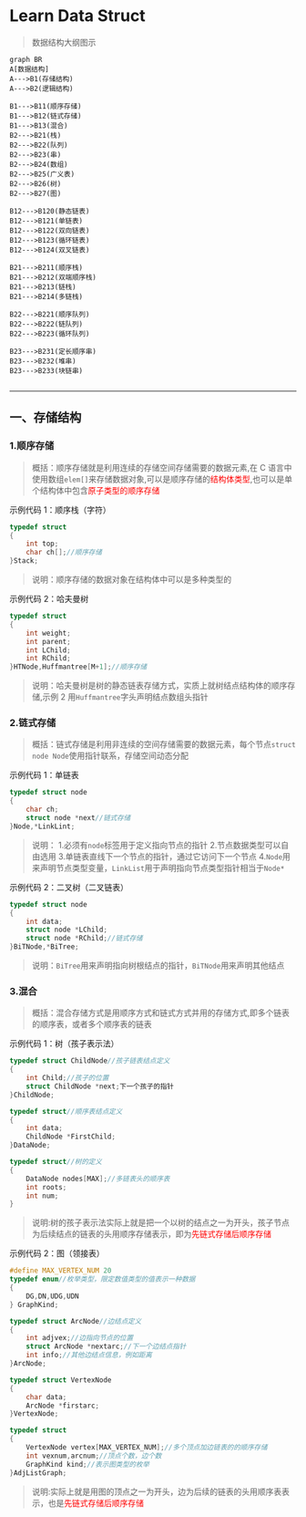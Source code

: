 # Learn Data Struct

> 数据结构大纲图示

```mermaid
graph BR
A[数据结构]
A--->B1(存储结构)
A--->B2(逻辑结构)

B1--->B11(顺序存储)
B1--->B12(链式存储)
B1--->B13(混合)
B2--->B21(栈)
B2--->B22(队列)
B2--->B23(串)
B2--->B24(数组)
B2--->B25(广义表)
B2--->B26(树)
B2--->B27(图)

B12--->B120(静态链表)
B12--->B121(单链表)
B12--->B122(双向链表)
B12--->B123(循环链表)
B12--->B124(双叉链表)

B21--->B211(顺序栈)
B21--->B212(双端顺序栈)
B21--->B213(链栈)
B21--->B214(多链栈)

B22--->B221(顺序队列)
B22--->B222(链队列)
B22--->B223(循环队列)

B23--->B231(定长顺序串)
B23--->B232(堆串)
B23--->B233(块链串)


```

---

## 一、存储结构

### 1.顺序存储

> 概括：顺序存储就是利用连续的存储空间存储需要的数据元素,在 C 语言中使用数组`elem[]`来存储数据对象,可以是顺序存储的<font color="red">结构体类型</font>,也可以是单个结构体中包含<font color="red">原子类型的顺序存储</font>

示例代码 1：顺序栈（字符）

```c
typedef struct
{
    int top;
    char ch[];//顺序存储
}Stack;
```

> 说明：顺序存储的数据对象在结构体中可以是多种类型的

示例代码 2：哈夫曼树

```c
typedef struct
{
    int weight;
    int parent;
    int LChild;
    int RChild;
}HTNode,Huffmantree[M+1];//顺序存储
```

> 说明：哈夫曼树是树的静态链表存储方式，实质上就树结点结构体的顺序存储,示例 2 用`Huffmantree`字头声明结点数组头指针

### 2.链式存储

> 概括：链式存储是利用非连续的空间存储需要的数据元素，每个节点`struct node Node`使用指针联系，存储空间动态分配

示例代码 1：单链表

```c
typedef struct node
{
    char ch;
    struct node *next//链式存储
}Node,*LinkLint;
```

> 说明： 1.必须有`node`标签用于定义指向节点的指针 2.节点数据类型可以自由选用 3.单链表直线下一个节点的指针，通过它访问下一个节点 4.`Node`用来声明节点类型变量，`LinkList`用于声明指向节点类型指针相当于`Node*`

示例代码 2：二叉树（二叉链表）

```c
typedef struct node
{
    int data;
    struct node *LChild;
    struct node *RChild;//链式存储
}BiTNode,*BiTree;
```

> 说明：`BiTree`用来声明指向树根结点的指针，`BiTNode`用来声明其他结点

### 3.混合

> 概括：混合存储方式是用顺序方式和链式方式并用的存储方式,即多个链表的顺序表，或者多个顺序表的链表

示例代码 1：树（孩子表示法）

```c
typedef struct ChildNode//孩子链表结点定义
{
    int Child;//孩子的位置
    struct ChildNode *next;下一个孩子的指针
}ChildNode;

typedef struct//顺序表结点定义
{
    int data;
    ChildNode *FirstChild;
}DataNode;

typedef struct//树的定义
{
    DataNode nodes[MAX];//多链表头的顺序表
    int roots;
    int num;
}

```

> 说明:树的孩子表示法实际上就是把一个以树的结点之一为开头，孩子节点为后续结点的链表的头用顺序存储表示，即为<font color="red">先链式存储后顺序存储</font>

示例代码 2：图（领接表）

```c
#define MAX_VERTEX_NUM 20
typedef enum//枚举类型，限定数值类型的值表示一种数据
{
    DG,DN,UDG,UDN
} GraphKind;

typedef struct ArcNode//边结点定义
{
    int adjvex;//边指向节点的位置
    struct ArcNode *nextarc;//下一个边结点指针
    int info;//其他边结点信息，例如距离
}ArcNode;

typedef struct VertexNode
{
    char data;
    ArcNode *firstarc;
}VertexNode;

typedef struct
{
    VertexNode vertex[MAX_VERTEX_NUM];//多个顶点加边链表的的顺序存储
    int vexnum,arcnum;//顶点个数，边个数
    GraphKind kind;//表示图类型的枚举
}AdjListGraph;
```

> 说明:实际上就是用图的顶点之一为开头，边为后续的链表的头用顺序表表示，也是<font color="red">先链式存储后顺序存储</font>


